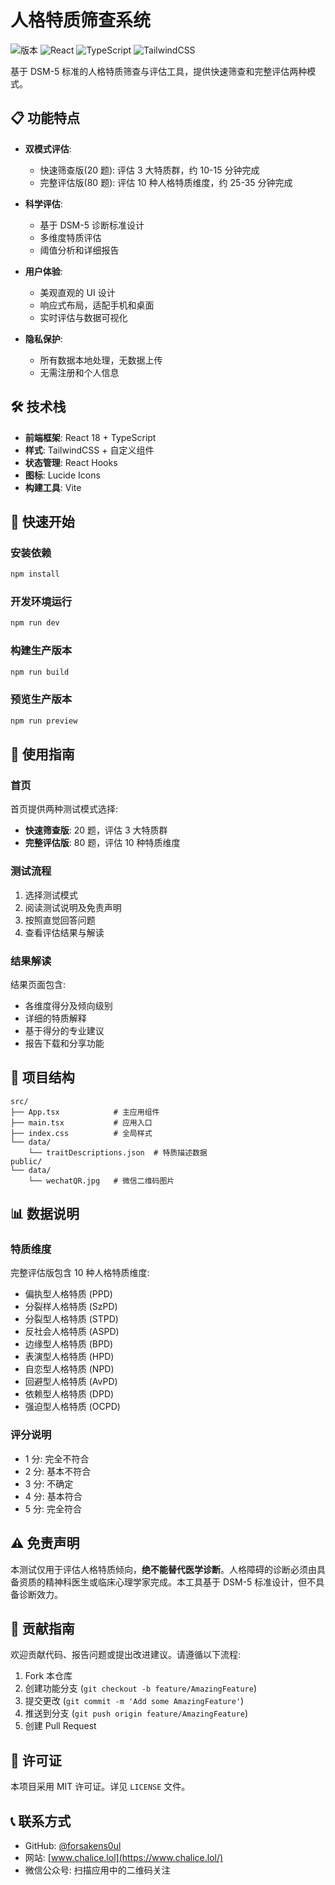 # 人格特质筛查系统

![版本](https://img.shields.io/badge/版本-1.0.1-blue)
![React](https://img.shields.io/badge/React-18-blue)
![TypeScript](https://img.shields.io/badge/TypeScript-5.0-blue)
![TailwindCSS](https://img.shields.io/badge/TailwindCSS-3.0-blue)

基于 DSM-5 标准的人格特质筛查与评估工具，提供快速筛查和完整评估两种模式。

## 📋 功能特点

- **双模式评估**:

  - 快速筛查版(20 题): 评估 3 大特质群，约 10-15 分钟完成
  - 完整评估版(80 题): 评估 10 种人格特质维度，约 25-35 分钟完成

- **科学评估**:

  - 基于 DSM-5 诊断标准设计
  - 多维度特质评估
  - 阈值分析和详细报告

- **用户体验**:

  - 美观直观的 UI 设计
  - 响应式布局，适配手机和桌面
  - 实时评估与数据可视化

- **隐私保护**:
  - 所有数据本地处理，无数据上传
  - 无需注册和个人信息

## 🛠 技术栈

- **前端框架**: React 18 + TypeScript
- **样式**: TailwindCSS + 自定义组件
- **状态管理**: React Hooks
- **图标**: Lucide Icons
- **构建工具**: Vite

## 🚀 快速开始

### 安装依赖

```bash
npm install
```

### 开发环境运行

```bash
npm run dev
```

### 构建生产版本

```bash
npm run build
```

### 预览生产版本

```bash
npm run preview
```

## 📱 使用指南

### 首页

首页提供两种测试模式选择:

- **快速筛查版**: 20 题，评估 3 大特质群
- **完整评估版**: 80 题，评估 10 种特质维度

### 测试流程

1. 选择测试模式
2. 阅读测试说明及免责声明
3. 按照直觉回答问题
4. 查看评估结果与解读

### 结果解读

结果页面包含:

- 各维度得分及倾向级别
- 详细的特质解释
- 基于得分的专业建议
- 报告下载和分享功能

## 📁 项目结构

```
src/
├── App.tsx            # 主应用组件
├── main.tsx           # 应用入口
├── index.css          # 全局样式
└── data/
    └── traitDescriptions.json  # 特质描述数据
public/
└── data/
    └── wechatQR.jpg   # 微信二维码图片
```

## 📊 数据说明

### 特质维度

完整评估版包含 10 种人格特质维度:

- 偏执型人格特质 (PPD)
- 分裂样人格特质 (SzPD)
- 分裂型人格特质 (STPD)
- 反社会人格特质 (ASPD)
- 边缘型人格特质 (BPD)
- 表演型人格特质 (HPD)
- 自恋型人格特质 (NPD)
- 回避型人格特质 (AvPD)
- 依赖型人格特质 (DPD)
- 强迫型人格特质 (OCPD)

### 评分说明

- 1 分: 完全不符合
- 2 分: 基本不符合
- 3 分: 不确定
- 4 分: 基本符合
- 5 分: 完全符合

## ⚠️ 免责声明

本测试仅用于评估人格特质倾向，**绝不能替代医学诊断**。人格障碍的诊断必须由具备资质的精神科医生或临床心理学家完成。本工具基于 DSM-5 标准设计，但不具备诊断效力。

## 🤝 贡献指南

欢迎贡献代码、报告问题或提出改进建议。请遵循以下流程:

1. Fork 本仓库
2. 创建功能分支 (`git checkout -b feature/AmazingFeature`)
3. 提交更改 (`git commit -m 'Add some AmazingFeature'`)
4. 推送到分支 (`git push origin feature/AmazingFeature`)
5. 创建 Pull Request

## 📜 许可证

本项目采用 MIT 许可证。详见 `LICENSE` 文件。

## 📞 联系方式

- GitHub: [@forsakens0ul](https://github.com/forsakens0ul)
- 网站: [www.chalice.lol](https://www.chalice.lol/)
- 微信公众号: 扫描应用中的二维码关注
